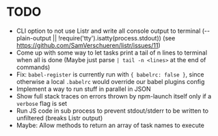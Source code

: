 # TODO

- CLI option to not use Listr and write all console output to terminal
  (--plain-output || !require('tty').isatty(process.stdout))
  (see https://github.com/SamVerschueren/listr/issues/11)
- Come up with some way to let tasks print a tail of n lines to terminal when all is done
  (Maybe just parse `| tail -n <lines>` at the end of commands)
- Fix: `babel-register` is currently run with `{ babelrc: false }`, since otherwise a local `.babelrc` would override our babel plugins config
- Implement a way to run stuff in parallel in JSON
- Show full stack traces on errors thrown by npm-launch itself only if a `verbose` flag is set
- Run JS code in sub process to prevent stdout/stderr to be written to unfiltered (breaks Listr output)
- Maybe: Allow methods to return an array of task names to execute
